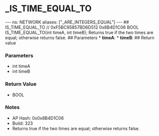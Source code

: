# _IS_TIME_EQUAL_TO

--- ns: NETWORK aliases: ["_ARE_INTEGERS_EQUAL"] --- ## IS_TIME_EQUAL_TO  // 0xF5BC95857BD6D512 0x8B4D1C06 BOOL IS_TIME_EQUAL_TO(int timeA, int timeB);  Returns true if the two times are equal; otherwise returns false.  ## Parameters * **timeA**: * **timeB**:  ## Return value

### Parameters
* int timeA
* int timeB

### Return Value
* BOOL

### Notes
* AP Hash: 0x0x8B4D1C06
* Build: 323
* Returns true if the two times are equal; otherwise returns false.

